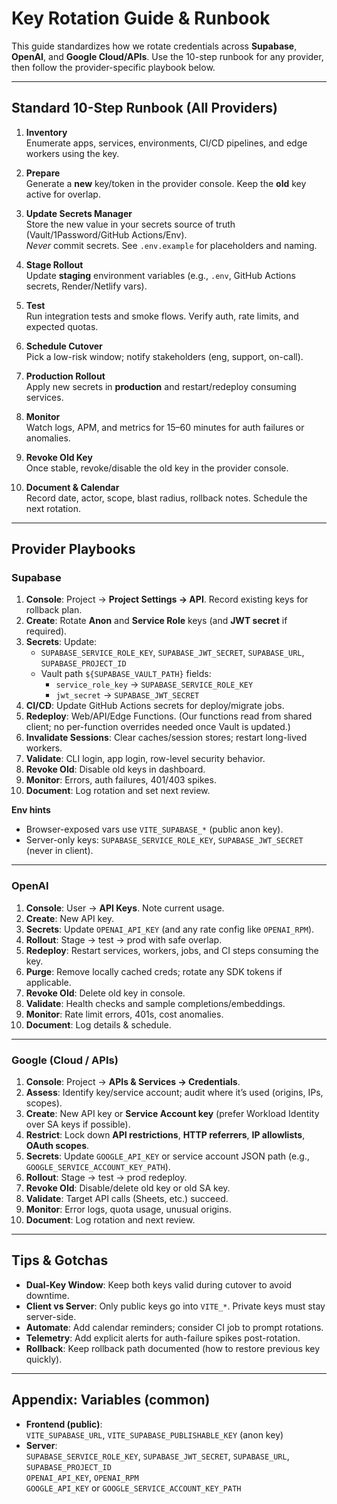 # Key Rotation Guide & Runbook

This guide standardizes how we rotate credentials across **Supabase**, **OpenAI**, and **Google Cloud/APIs**. Use the 10-step runbook for any provider, then follow the provider-specific playbook below.

---

## Standard 10-Step Runbook (All Providers)

1. **Inventory**  
   Enumerate apps, services, environments, CI/CD pipelines, and edge workers using the key.

2. **Prepare**  
   Generate a **new** key/token in the provider console. Keep the **old** key active for overlap.

3. **Update Secrets Manager**  
   Store the new value in your secrets source of truth (Vault/1Password/GitHub Actions/Env).  
   _Never_ commit secrets. See `.env.example` for placeholders and naming.

4. **Stage Rollout**  
   Update **staging** environment variables (e.g., `.env`, GitHub Actions secrets, Render/Netlify vars).

5. **Test**  
   Run integration tests and smoke flows. Verify auth, rate limits, and expected quotas.

6. **Schedule Cutover**  
   Pick a low-risk window; notify stakeholders (eng, support, on-call).

7. **Production Rollout**  
   Apply new secrets in **production** and restart/redeploy consuming services.

8. **Monitor**  
   Watch logs, APM, and metrics for 15–60 minutes for auth failures or anomalies.

9. **Revoke Old Key**  
   Once stable, revoke/disable the old key in the provider console.

10. **Document & Calendar**  
   Record date, actor, scope, blast radius, rollback notes. Schedule the next rotation.

---

## Provider Playbooks

### Supabase

1. **Console**: Project → **Project Settings → API**. Record existing keys for rollback plan.
2. **Create**: Rotate **Anon** and **Service Role** keys (and **JWT secret** if required).
3. **Secrets**: Update:
   - `SUPABASE_SERVICE_ROLE_KEY`, `SUPABASE_JWT_SECRET`, `SUPABASE_URL`, `SUPABASE_PROJECT_ID`
   - Vault path `${SUPABASE_VAULT_PATH}` fields:
     - `service_role_key` → `SUPABASE_SERVICE_ROLE_KEY`
     - `jwt_secret` → `SUPABASE_JWT_SECRET`
4. **CI/CD**: Update GitHub Actions secrets for deploy/migrate jobs.
5. **Redeploy**: Web/API/Edge Functions. (Our functions read from shared client; no per-function overrides needed once Vault is updated.)
6. **Invalidate Sessions**: Clear caches/session stores; restart long-lived workers.
7. **Validate**: CLI login, app login, row-level security behavior.
8. **Revoke Old**: Disable old keys in dashboard.
9. **Monitor**: Errors, auth failures, 401/403 spikes.
10. **Document**: Log rotation and set next review.

**Env hints**
- Browser-exposed vars use `VITE_SUPABASE_*` (public anon key).  
- Server-only keys: `SUPABASE_SERVICE_ROLE_KEY`, `SUPABASE_JWT_SECRET` (never in client).

---

### OpenAI

1. **Console**: User → **API Keys**. Note current usage.
2. **Create**: New API key.
3. **Secrets**: Update `OPENAI_API_KEY` (and any rate config like `OPENAI_RPM`).
4. **Rollout**: Stage → test → prod with safe overlap.
5. **Redeploy**: Restart services, workers, jobs, and CI steps consuming the key.
6. **Purge**: Remove locally cached creds; rotate any SDK tokens if applicable.
7. **Revoke Old**: Delete old key in console.
8. **Validate**: Health checks and sample completions/embeddings.
9. **Monitor**: Rate limit errors, 401s, cost anomalies.
10. **Document**: Log details & schedule.

---

### Google (Cloud / APIs)

1. **Console**: Project → **APIs & Services → Credentials**.
2. **Assess**: Identify key/service account; audit where it’s used (origins, IPs, scopes).
3. **Create**: New API key or **Service Account key** (prefer Workload Identity over SA keys if possible).
4. **Restrict**: Lock down **API restrictions**, **HTTP referrers**, **IP allowlists**, **OAuth scopes**.
5. **Secrets**: Update `GOOGLE_API_KEY` or service account JSON path (e.g., `GOOGLE_SERVICE_ACCOUNT_KEY_PATH`).
6. **Rollout**: Stage → test → prod redeploy.
7. **Revoke Old**: Disable/delete old key or old SA key.
8. **Validate**: Target API calls (Sheets, etc.) succeed.
9. **Monitor**: Error logs, quota usage, unusual origins.
10. **Document**: Log rotation and next review.

---

## Tips & Gotchas

- **Dual-Key Window**: Keep both keys valid during cutover to avoid downtime.
- **Client vs Server**: Only public keys go into `VITE_*`. Private keys must stay server-side.
- **Automate**: Add calendar reminders; consider CI job to prompt rotations.
- **Telemetry**: Add explicit alerts for auth-failure spikes post-rotation.
- **Rollback**: Keep rollback path documented (how to restore previous key quickly).

---

## Appendix: Variables (common)

- **Frontend (public)**:  
  `VITE_SUPABASE_URL`, `VITE_SUPABASE_PUBLISHABLE_KEY` (anon key)
- **Server**:  
  `SUPABASE_SERVICE_ROLE_KEY`, `SUPABASE_JWT_SECRET`, `SUPABASE_URL`, `SUPABASE_PROJECT_ID`  
  `OPENAI_API_KEY`, `OPENAI_RPM`  
  `GOOGLE_API_KEY` or `GOOGLE_SERVICE_ACCOUNT_KEY_PATH`

